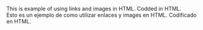 This is example of using links and images in HTML. Codded in HTML.
<br>
Esto es un ejemplo de como utilizar enlaces y images en HTML. Codificado en HTML.